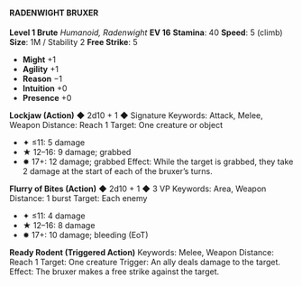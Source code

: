 #### RADENWIGHT BRUXER

**Level 1 Brute**
*Humanoid, Radenwight*
**EV 16**
**Stamina**: 40
**Speed**: 5 (climb)
**Size**: 1M / Stability 2
**Free Strike**: 5

- **Might** +1
- **Agility** +1
- **Reason** −1
- **Intuition** +0
- **Presence** +0

**Lockjaw (Action)** ◆ 2d10 + 1 ◆ Signature
Keywords: Attack, Melee, Weapon
Distance: Reach 1
Target: One creature or object

- ✦ ≤11: 5 damage
- ★ 12–16: 9 damage; grabbed
- ✸ 17+: 12 damage; grabbed
  Effect: While the target is grabbed, they take 2 damage at the start of each of the bruxer’s turns.

**Flurry of Bites (Action)** ◆ 2d10 + 1 ◆ 3 VP
Keywords: Area, Weapon
Distance: 1 burst
Target: Each enemy

- ✦ ≤11: 4 damage
- ★ 12–16: 8 damage
- ✸ 17+: 10 damage; bleeding (EoT)

**Ready Rodent (Triggered Action)**
Keywords: Melee, Weapon
Distance: Reach 1
Target: One creature
Trigger: An ally deals damage to the target.
Effect: The bruxer makes a free strike against the target.
